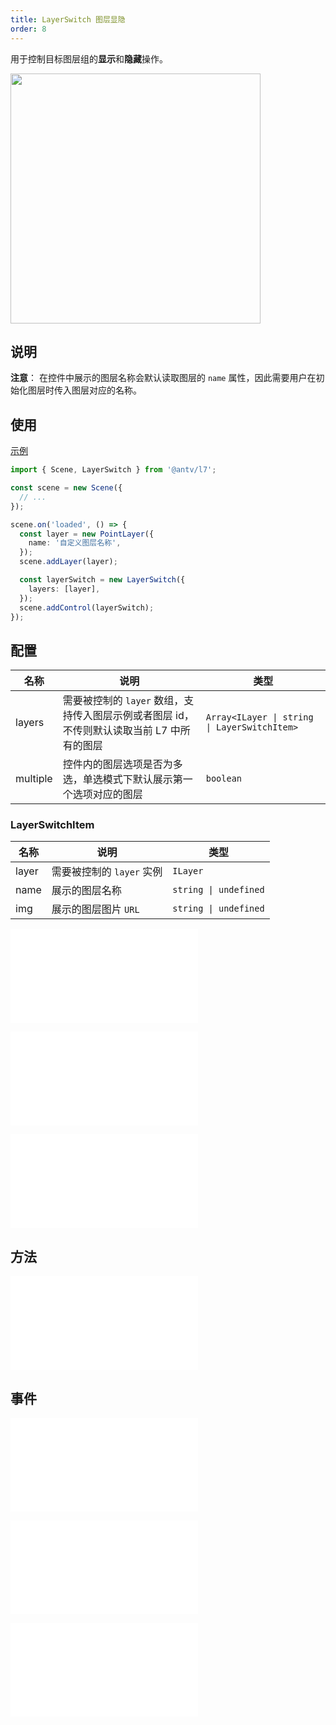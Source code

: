 ```yaml
---
title: LayerSwitch 图层显隐
order: 8
---
```


用于控制目标图层组的**显示**和**隐藏**操作。

<img src="https://gw.alipayobjects.com/mdn/rms_816329/afts/img/A*SiQWT5RnMDYAAAAAAAAAAAAAARQnAQ" width="400"/>

## 说明

**注意**： 在控件中展示的图层名称会默认读取图层的 `name` 属性，因此需要用户在初始化图层时传入图层对应的名称。

## 使用

[示例](/examples/component/control#layerswitch)

```ts
import { Scene, LayerSwitch } from '@antv/l7';

const scene = new Scene({
  // ...
});

scene.on('loaded', () => {
  const layer = new PointLayer({
    name: '自定义图层名称',
  });
  scene.addLayer(layer);

  const layerSwitch = new LayerSwitch({
    layers: [layer],
  });
  scene.addControl(layerSwitch);
});
```

## 配置

| 名称     | 说明                                                                                       | 类型                                         |
| -------- | ------------------------------------------------------------------------------------------ | -------------------------------------------- |
| layers   | 需要被控制的 `layer` 数组，支持传入图层示例或者图层 id，不传则默认读取当前 L7 中所有的图层 | `Array<ILayer \| string \| LayerSwitchItem>` |
| multiple | 控件内的图层选项是否为多选，单选模式下默认展示第一个选项对应的图层                         | `boolean`                                    |

### LayerSwitchItem

| 名称  | 说明                      | 类型                  |
| ----- | ------------------------- | --------------------- |
| layer | 需要被控制的 `layer` 实例 | `ILayer`              |
| name  | 展示的图层名称            | `string \| undefined` |
| img   | 展示的图层图片 `URL`      | `string \| undefined` |

<embed src="@/docs/api/common/control/popper-api.zh.md"></embed>

<embed src="@/docs/api/common/control/btn-api.zh.md"></embed>

<embed src="@/docs/api/common/control/api.zh.md"></embed>

## 方法

<embed src="@/docs/api/common/control/method.zh.md"></embed>

## 事件

<embed src="@/docs/api/common/control/event.zh.md"></embed>

<embed src="@/docs/api/common/control/popper-event.zh.md"></embed>

<embed src="@/docs/api/common/control/select-event.zh.md"></embed>
